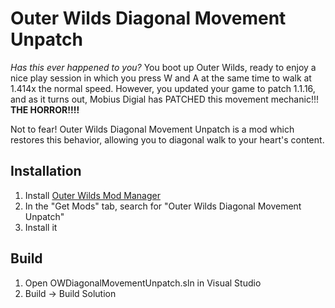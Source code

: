 # Outer Wilds Diagonal Movement Unpatch

_Has this ever happened to you?_ You boot up Outer Wilds, ready to enjoy a nice play session in which you press W and A at the same time to walk at 1.414x the normal speed. However, you updated your game to patch 1.1.16, and as it turns out, Mobius Digial has PATCHED this movement mechanic!!! **THE HORROR!!!!**

Not to fear! Outer Wilds Diagonal Movement Unpatch is a mod which restores this behavior, allowing you to diagonal walk to your heart's content.

## Installation

1. Install [Outer Wilds Mod Manager](https://outerwildsmods.com/mod-manager/)
2. In the "Get Mods" tab, search for "Outer Wilds Diagonal Movement Unpatch"
3. Install it

## Build

1. Open OWDiagonalMovementUnpatch.sln in Visual Studio
2. Build -> Build Solution
